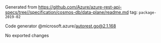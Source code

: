 Generated from https://github.com/Azure/azure-rest-api-specs/tree//specification/cosmos-db/data-plane/readme.md tag: `package-2019-02`

Code generator @microsoft.azure/autorest.go@2.1.168

No exported changes